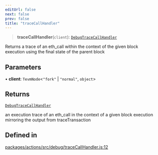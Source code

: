 ```yaml
---
editUrl: false
next: false
prev: false
title: "traceCallHandler"
---
```


> **traceCallHandler**(`client`): [`DebugTraceCallHandler`](/reference/tevm/actions/type-aliases/debugtracecallhandler/)

Returns a trace of an eth_call within the context of the given block execution using the final state of the parent block

## Parameters

• **client**: `TevmNode`\<`"fork"` \| `"normal"`, `object`\>

## Returns

[`DebugTraceCallHandler`](/reference/tevm/actions/type-aliases/debugtracecallhandler/)

an execution trace of an eth_call in the context of a given block execution
mirroring the output from traceTransaction

## Defined in

[packages/actions/src/debug/traceCallHandler.js:12](https://github.com/evmts/tevm-monorepo/blob/main/packages/actions/src/debug/traceCallHandler.js#L12)
